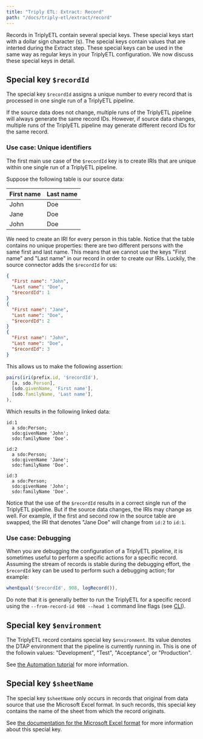 ```yaml
---
title: "Triply ETL: Extract: Record"
path: "/docs/triply-etl/extract/record"
---
```


Records in TriplyETL contain several special keys.  These special keys start with a dollar sign character (`$`).  The special keys contain values that are interted during the Extract step.  These special keys can be used in the same way as regular keys in your TriplyETL configuration.  We now discuss these special keys in detail.



## Special key `$recordId`

The special key `$recordId` assigns a unique number to every record that is processed in one single run of a TriplyETL pipeline.

If the source data does not change, multiple runs of the TriplyETL pipeline will always generate the same record IDs.  However, if source data changes, multiple runs of the TriplyETL pipeline may generate different record IDs for the same record.

### Use case: Unique identifiers

The first main use case of the `$recordId` key is to create IRIs that are unique within one single run of a TriplyETL pipeline.

Suppose the following table is our source data:

| First name | Last name |
| ---------- | --------- |
| John       | Doe       |
| Jane       | Doe       |
| John       | Doe       |

We need to create an IRI for every person in this table.  Notice that the table contains no unique properties: there are two different persons with the same first and last name.  This means that we cannot use the keys "First name" and "Last name" in our record in order to create our IRIs.  Luckily, the source connector adds the `$recordId` for us:

```json
{
  "First name": "John",
  "Last name": "Doe",
  "$recordId": 1
}
{
  "First name": "Jane",
  "Last name": "Doe",
  "$recordId": 2
}
{
  "First name": "John",
  "Last name": "Doe",
  "$recordId": 3
}
```

This allows us to make the following assertion:

```ts
pairs(iri(prefix.id, '$recordId'),
  [a, sdo.Person],
  [sdo.givenName, 'First name'],
  [sdo.familyName, 'Last name'],
),
```

Which results in the following linked data:

```turtle
id:1
  a sdo:Person;
  sdo:givenName 'John';
  sdo:familyName 'Doe'.

id:2
  a sdo:Person;
  sdo:givenName 'Jane';
  sdo:familyName 'Doe'.

id:3
  a sdo:Person;
  sdo:givenName 'John';
  sdo:familyName 'Doe'.
```

Notice that the use of the `$recordId` results in a correct single run of the TriplyETL pipeline.  But if the source data changes, the IRIs may change as well.  For example, if the first and second row in the source table are swapped, the IRI that denotes "Jane Doe" will change from `id:2` to `id:1`.

### Use case: Debugging

When you are debugging the configuration of a TriplyETL pipeline, it is sometimes useful to perform a specific actions for a specific record.  Assuming the stream of records is stable during the debugging effort, the `$recordId` key can be used to perform such a debugging action; for example:

```ts
whenEqual('$recordId', 908, logRecord()),
```

Do note that it is generally better to run the TriplyETL for a specific record using the `--from-record-id 908 --head 1` command line flags (see [CLI](/docs/triply-etl/cli)).



## Special key `$environment`

The TriplyETL record contains special key `$environment`.  Its value denotes the DTAP environment that the pipeline is currently running in.  This is one of the followin values: "Development", "Test", "Acceptance", or "Production".

See [the Automation tutorial](/docs/triply-etl/tutorials/automation) for more information.



## Special key `$sheetName`

The special key `$sheetName` only occurs in records that original from data source that use the Microsoft Excel format.  In such records, this special key contains the name of the sheet from which the record originats.

See [the documentation for the Microsoft Excel format](/docs/triply-etl/connect/formats/#sheetName) for more information about this special key.

